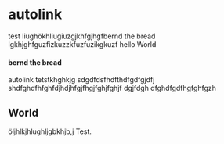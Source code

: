 # autolink
test liughökhliugiuzgjkhfgjhgfbernd the bread lgkhjghfguzfizkuzzkfuzfuzikgkuzf     hello World
#### bernd the bread
autolink
tetstkhghkjg
sdgdfdsfhdfthdfgdfgjdfj
shdfghdfhfghfdjhdjhfgjfhgjfghjfghjf
dgjfdgh
dfghdfgdfhgfghfgzh
## World
öljhlkjhlughljgbkhjb,j Test.